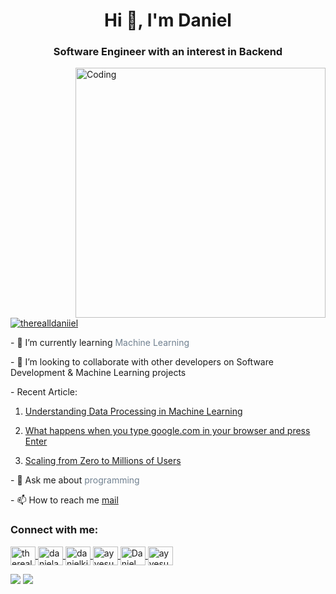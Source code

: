 <h1 align="center">Hi 👋, I'm Daniel</h1>
<h3 align="center">Software Engineer with an interest in Backend</h3>

<img align="right" alt="Coding" width="400" src="https://cdn.dribbble.com/users/1059583/screenshots/4171367/coding-freak.gif" />

<p align="left">
    <a href="https://twitter.com/therealldaniiel" target="blank">
        <img src="https://img.shields.io/twitter/follow/therealldaniiel?logo=twitter&style=for-the-badge" alt="therealldaniiel">
    </a>
</p>

<p>
    - 🌱 I’m currently learning <span style="color: slategrey">Machine Learning</span>
</p>

<p>- 👯 I’m looking to collaborate with other developers on Software Development & Machine Learning projects</p>

<p> - Recent Article:</p>

<ol>
    <li>
        <p>
            <a href="https://medium.com/@iamdanielkissiedu/scaling-from-zero-to-millions-of-users-e737282247a9">
                Understanding Data Processing in Machine Learning
            </a>
        </p>
    </li>
    <li>
        <p>
            <a href="https://medium.com/@iamdanielkissiedu/what-happens-when-you-type-google-com-in-your-browser-and-press-enter-dc3cefa3e76c">What happens when you type google.com in                 your browser and press Enter</a>
        </p>
    </li>
    <li>
        <p>
            <a href="https://medium.com/@iamdanielkissiedu/scaling-from-zero-to-millions-of-users-e737282247a9">Scaling from Zero to Millions of Users</a>
        </p>
    </li>
</ol>

<p>- 💬 Ask me about <span style="color: slategrey">programming</span></p>

<p>- 📫 How to reach me <a href="mailto:iamdanielkissiedu@gmail.com">mail</a></p>

<h3 align="left">Connect with me:</h3>

<p align="left">
    <a href="https://twitter.com/therealldaniiel" target="blank">
        <img align="center" src="https://raw.githubusercontent.com/rahuldkjain/github-profile-readme-generator/master/src/images/icons/Social/twitter.svg" alt="therealldaniiel" height="30" width="40">
    </a>
    <a href="https://linkedin.com/in/danielayesukissiedu" target="blank">
        <img align="center" src="https://raw.githubusercontent.com/rahuldkjain/github-profile-readme-generator/master/src/images/icons/Social/linked-in-alt.svg" alt="danielayesukissiedu" height="30" width="40">
    </a>
    <a href="https://kaggle.com/danielkissiedu" target="blank">
        <img align="center" src="https://raw.githubusercontent.com/rahuldkjain/github-profile-readme-generator/master/src/images/icons/Social/kaggle.svg" alt="danielkissiedu" height="30" width="40">
    </a>
    <a href="https://instagram.com/ayyesu" target="blank">
        <img align="center" src="https://raw.githubusercontent.com/rahuldkjain/github-profile-readme-generator/master/src/images/icons/Social/instagram.svg" alt="ayyesu" height="30" width="40">
    </a>
    <a href="https://www.youtube.com/channel/UC4sbHulYMkHErT4jMucg2Gw" target="blank">
        <img align="center" src="https://raw.githubusercontent.com/rahuldkjain/github-profile-readme-generator/master/src/images/icons/Social/youtube.svg" alt="Daniel Kissiedu" height="30" width="40">
    </a>
    <a href="https://www.leetcode.com/ayyesu" target="blank">
        <img align="center" src="https://raw.githubusercontent.com/rahuldkjain/github-profile-readme-generator/master/src/images/icons/Social/leet-code.svg" alt="ayyesu" height="30" width="40">
    </a>
</p>

![](https://github-profile-summary-cards.vercel.app/api/cards/repos-per-language?username=ayyesu&theme=github_dark)
![](https://github-profile-summary-cards.vercel.app/api/cards/most-commit-language?username=ayyesu&theme=github_dark)
